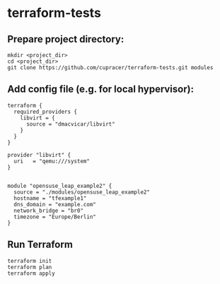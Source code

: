 # terraform-tests

## Prepare project directory:
```shell
mkdir <project_dir>
cd <project_dir>
git clone https://github.com/cupracer/terraform-tests.git modules
```

## Add config file (e.g. for local hypervisor):
```shell
terraform {
  required_providers {
    libvirt = {
      source = "dmacvicar/libvirt"
    }
  }
}

provider "libvirt" {
  uri   = "qemu:///system"
}


module "opensuse_leap_example2" {
  source = "./modules/opensuse_leap_example2"
  hostname = "tfexample1"
  dns_domain = "example.com"
  network_bridge = "br0"
  timezone = "Europe/Berlin"
}
```

## Run Terraform
```shell
terraform init
terraform plan
terraform apply
```

